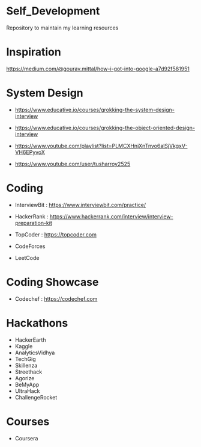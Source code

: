 # Self_Development
Repository to maintain my learning resources 

# Inspiration

https://medium.com/@gourav.mittal/how-i-got-into-google-a7d92f581951 

# System Design

- https://www.educative.io/courses/grokking-the-system-design-interview

- https://www.educative.io/courses/grokking-the-object-oriented-design-interview

- https://www.youtube.com/playlist?list=PLMCXHnjXnTnvo6alSjVkgxV-VH6EPyvoX

- https://www.youtube.com/user/tusharroy2525

# Coding

- InterviewBit :  https://www.interviewbit.com/practice/

- HackerRank : https://www.hackerrank.com/interview/interview-preparation-kit

- TopCoder : https://topcoder.com

- CodeForces 

- LeetCode

# Coding Showcase 

- Codechef : https://codechef.com

# Hackathons

- HackerEarth
- Kaggle
- AnalyticsVidhya
- TechGig
- Skillenza
- Streethack
- Agorize
- BeMyApp
- UltraHack
- ChallengeRocket

# Courses

- Coursera

